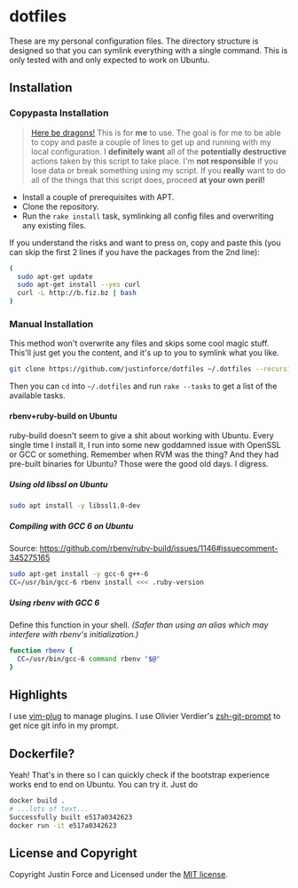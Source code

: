 dotfiles
========

These are my personal configuration files. The directory structure is designed
so that you can symlink everything with a single command. This is only tested
with and only expected to work on Ubuntu.

Installation
------------

### Copypasta Installation ###

> [Here be dragons!][] This is for **me** to use. The goal is for me to be able
> to copy and paste a couple of lines to get up and running with my local
> configuration. I **definitely want** all of the **potentially destructive**
> actions taken by this script to take place. I'm **not responsible** if you
> lose data or break something using my script. If you **really** want to do all
> of the things that this script does, proceed **at your own peril!**

* Install a couple of prerequisites with APT.
* Clone the repository.
* Run the `rake install` task, symlinking all config files and overwriting any
  existing files.

If you understand the risks and want to press on, copy and paste this (you can
skip the first 2 lines if you have the packages from the 2nd line):

```sh
(
  sudo apt-get update
  sudo apt-get install --yes curl
  curl -L http://b.fiz.bz | bash
)
```

### Manual Installation ###

This method won't overwrite any files and skips some cool magic stuff. This'll
just get you the content, and it's up to you to symlink what you like.

```sh
git clone https://github.com/justinforce/dotfiles ~/.dotfiles --recursive
```

Then you can `cd` into `~/.dotfiles` and run `rake --tasks` to get a list of the
available tasks.

#### rbenv+ruby-build on Ubuntu ####

ruby-build doesn't seem to give a shit about working with Ubuntu. Every single
time I install it, I run into some new goddamned issue with OpenSSL or GCC or
something. Remember when RVM was the thing? And they had pre-built binaries for
Ubuntu? Those were the good old days. I digress.

##### Using old libssl on Ubuntu #####

```sh
sudo apt install -y libssl1.0-dev
```

##### Compiling with GCC 6 on Ubuntu #####

Source: <https://github.com/rbenv/ruby-build/issues/1146#issuecomment-345275165>

```sh
sudo apt-get install -y gcc-6 g++-6
CC=/usr/bin/gcc-6 rbenv install <<< .ruby-version
```

##### Using rbenv with GCC 6 #####

Define this function in your shell. _(Safer than using an alias which may
interfere with rbenv's initialization.)_

```sh
function rbenv {
  CC=/usr/bin/gcc-6 command rbenv "$@"
}
```

Highlights
----------

I use [vim-plug][] to manage plugins. I use Olivier Verdier's [zsh-git-prompt][]
to get nice git info in my prompt.

Dockerfile?
-----------

Yeah! That's in there so I can quickly check if the bootstrap experience works
end to end on Ubuntu. You can try it. Just do

```sh
docker build .
# ...lots of text...
Successfully built e517a0342623
docker run -it e517a0342623
```

License and Copyright
---------------------

Copyright Justin Force and Licensed under the [MIT license][].

[Here be dragons!]: http://en.wikipedia.org/wiki/Here_be_dragons
[MIT license]: http://www.opensource.org/licenses/MIT
[vim-plug]: https://github.com/junegunn/vim-plug
[zsh-git-prompt]: https://github.com/olivierverdier/zsh-git-prompt
